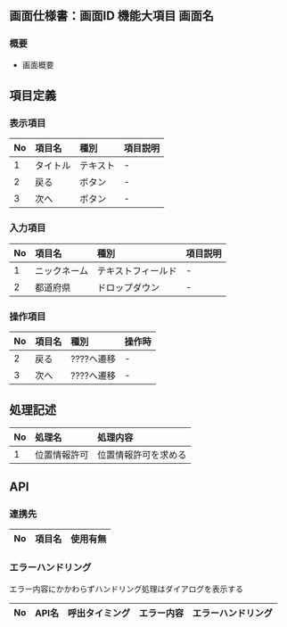 ## 画面仕様書：画面ID 機能大項目 画面名
### 概要
* 画面概要

## 項目定義
### 表示項目
|No|項目名|種別|項目説明|
|:--|:--|:--|:--|
|1|タイトル|テキスト|-|
|2|戻る|ボタン|-|
|3|次へ|ボタン|-|


### 入力項目

|No|項目名|種別|項目説明|
|:--|:--|:--|:--|
|1|ニックネーム|テキストフィールド|-|
|2|都道府県|ドロップダウン|-|

### 操作項目
|No|項目名|種別|操作時|
|:--|:--|:--|:--|
|2|戻る|????へ遷移|-|
|3|次へ|????へ遷移|-|

## 処理記述
|No|処理名|処理内容|
|:--|:--|:--|
|1|位置情報許可|位置情報許可を求める|

## API
### 連携先
|No|項目名|使用有無|
|:--|:--|:--|


### エラーハンドリング
エラー内容にかかわらずハンドリング処理はダイアログを表示する

|No|API名|呼出タイミング|エラー内容|エラーハンドリング|
|:--|:--|:--|:--|:--|
